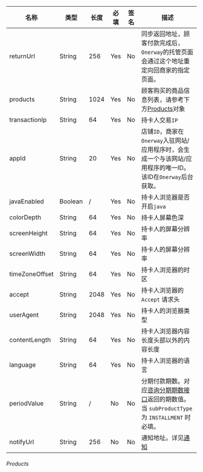 [//]: # (###### TxnOrderMsg)

<div class="custom-table bordered-table">

| 名称             | 类型      | 长度   | 必填  | 签名 | 描述                                                                               |
|----------------|---------|------|-----|----|----------------------------------------------------------------------------------|
| returnUrl      | String  | 256  | Yes | No | 同步返回地址，顾客付款完成后，`Onerway`的托管页面会通过这个地址重定向回商家的指定页面。                                 |
| products       | String  | 1024 | Yes | No | 顾客购买的商品信息列表，请参考下方[Products](#products)对象                                         |
| transactionIp  | String  | 64   | Yes | No | 持卡人交易`IP`                                                                        |
| appId          | String  | 20   | Yes | No | 店铺`ID`，商家在`Onerway`入驻网站/应用程序时，会生成一个与该网站/应用程序的唯一ID。 该ID在`Onerway`后台获取。            |
| javaEnabled    | Boolean | /    | Yes | No | 持卡人浏览器是否开启`java`                                                                 |
| colorDepth     | String  | 64   | Yes | No | 持卡人屏幕色深                                                                          |
| screenHeight   | String  | 64   | Yes | No | 持卡人的屏幕分辨率                                                                        |
| screenWidth    | String  | 64   | Yes | No | 持卡人的屏幕分辨率                                                                        |
| timeZoneOffset | String  | 64   | Yes | No | 持卡人浏览器的时区                                                                        |
| accept         | String  | 2048 | Yes | No | 持卡人浏览器的 `Accept` 请求头                                                             |
| userAgent      | String  | 2048 | Yes | No | 持卡人的浏览器类型                                                                        |
| contentLength  | String  | 64   | Yes | No | 持卡人浏览器内容长度头部以外的内容长度                                                              |
| language       | String  | 64   | Yes | No | 持卡人浏览器的语言                                                                        |
| periodValue    | String  | /    | No  | No | 分期付款期数。对应[咨询分期期数接口](./installment)返回的期数值。当 `subProductType` 为 `INSTALLMENT` 时必填。 |
| notifyUrl      | String  | 256  | No  | No | 通知地址。详见[通知](./notify)                                                            |

</div>

###### Products

<!--@include: ./products.md-->